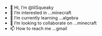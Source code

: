 - 👋 Hi, I’m @lilSqueaky
- 👀 I’m interested in ...minecraft
- 🌱 I’m currently learning ...algebra
- 💞️ I’m looking to collaborate on ...minecraft
- 📫 How to reach me ...gmail

<!---
lilSqueaky/lilSqueaky is a ✨ special ✨ repository because its `README.md` (this file) appears on your GitHub profile.
You can click the Preview link to take a look at your changes.
--->
